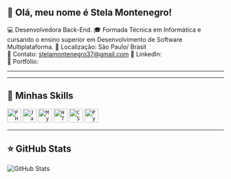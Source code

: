 ## 💜 Olá, meu nome é Stela Montenegro!

💻 Desenvolvedora Back-End.
🎓 Formada Técnica em Informática e cursando o ensino superior em Desenvolvimento de Software Multiplataforma.
📍 Localização: São Paulo/ Brasil  
📧 Contato: stelamontenegro37@gmail.com
🔗 LinkedIn:   
🔗 Portfólio:   

---
---

## 🚀 Minhas Skills


<code><img height="32" src="https://cdn.iconscout.com/icon/free/png-512/php-2752101-2284918.png" alt="PHP"/></code>
<code><img height="32" src="https://cdn.iconscout.com/icon/free/png-512/javascript-1-225993.png" alt="JavaScript"/></code>
<code><img height="32" src="https://cdn.iconscout.com/icon/free/png-512/mysql-21-1174941.png" alt="MySQL"/></code>
<code><img height="32" src="https://cdn.iconscout.com/icon/free/png-512/html5-40-1175193.png" alt="HTML"/></code>
<code><img height="32" src="https://cdn.iconscout.com/icon/free/png-512/css3-11-1175239.png" alt="CSS"/></code>
<code><img height="32" src="https://cdn.iconscout.com/icon/free/png-512/python-2-226051.png" alt="Python"/></code>

---

## ⭐ GitHub Stats

![GitHub Stats](https://github-readme-stats.vercel.app/api?username=stela-sm&show_icons=true)
